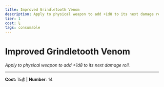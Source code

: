 ```yaml
---
title: Improved Grindletooth Venom
description: Apply to physical weapon to add +1d8 to its next damage roll.
tier: 1
cost: ¼
tags: consumable
---
```

# Improved Grindletooth Venom

_Apply to physical weapon to add +1d8 to its next damage roll._

___
**Cost:** ¼💰 | **Number**: 14
